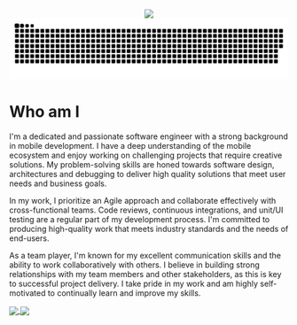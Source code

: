 <div align= "center">
<a href="https://www.linkedin.com/in/ernesto-de-crecchio/">
  <img align="center" src="https://img.shields.io/badge/Linkedin-blue?logo=linkedin&style=for-the-badge" />
</a>
</div>

<picture>
  <source media="(prefers-color-scheme: dark)" srcset="https://raw.githubusercontent.com/palant-dev/palant-dev/output/github-contribution-grid-snake-dark.svg">
  <source media="(prefers-color-scheme: light)" srcset="https://raw.githubusercontent.com/palant-dev/palant-dev/output/github-contribution-grid-snake.svg">
  <img alt="github contribution grid snake animation" src="https://raw.githubusercontent.com/palant-dev/palant-dev/output/github-contribution-grid-snake.svg">
</picture>

# Who am I

<p>I'm a dedicated and passionate software engineer with a strong background in mobile development. I have a deep understanding of the mobile ecosystem and enjoy working on challenging projects that require creative solutions. My problem-solving skills are honed towards software design, architectures and debugging to deliver high quality solutions that meet user needs and business goals.

In my work, I prioritize an Agile approach and collaborate effectively with cross-functional teams. Code reviews, continuous integrations, and unit/UI testing are a regular part of my development process. I'm committed to producing high-quality work that meets industry standards and the needs of end-users.

As a team player, I'm known for my excellent communication skills and the ability to work collaboratively with others. I believe in building strong relationships with my team members and other stakeholders, as this is key to successful project delivery. I take pride in my work and am highly self-motivated to continually learn and improve my skills.</p>
    <a href="">
  <img align="center" src="https://github-readme-stats.vercel.app/api?username=ITASerus&show_icons=true&theme=transparent" />
</a>
<a href="">
  <img align="center" src="https://github-readme-stats.vercel.app/api/top-langs/?username=ITASerus&layout=compact&theme=transparent" />
</a>
